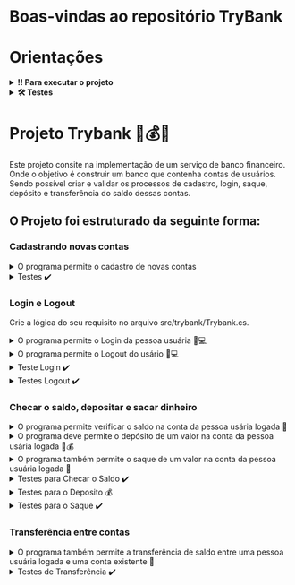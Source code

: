 # Boas-vindas ao repositório TryBank

# Orientações

<details>
  <summary><strong>‼️ Para executar o projeto </strong></summary><br />

1. Clone o repositório

- Use o comando: `git clone git@github.com:Mathluiz23/trybank.git`.git`.
- Entre na pasta do repositório que você acabou de clonar:
  - `cd trybank`

2. Instale as dependências

- `dotnet restore`.

</details>

<details>
  <summary><strong>🛠 Testes</strong></summary><br />

### Executando todos os testes

Para executar os testes com o .NET, execute o comando dentro do diretório src.
```
dotnet test
```
</details>


# Projeto Trybank 🏦💰💱

Este projeto consite na implementação de um serviço de banco financeiro. Onde o objetivo é construir um banco que contenha contas de usuários. 
Sendo possível criar e validar os processos de cadastro, login, saque, depósito e transferência do saldo dessas contas.

## O Projeto foi estruturado da seguinte forma:

### Cadastrando novas contas

<details>
  <summary>O programa permite o cadastro de novas contas</summary><br />

Lógica implementada na função `RegisterAccount()`

Se essa combinação de **número e agência** já existir, é lançada uma exceção do tipo `ArgumentException` com a mensagem `A conta já está sendo usada!`.

Caso contrário, a função armazena os dados no array `Bank` na próxima posição disponível marcada por `registeredAccounts`

</details>

<details>
  <summary>Testes ✔️</summary><br />

Teste implementando para verificar se a função `RegisterAccount` cadastra os dados passados por parâmetro e se retorna uma exceção quando é passada uma conta que já existe.

</details>

### Login e Logout

Crie a lógica do seu requisito no arquivo src/trybank/Trybank.cs.

<details>
  <summary>O programa permite o Login da pessoa usuária 👨💻</summary><br />

O estado de pessoa usuária logada é controlado pela variável `Logged`

- **Se já houver uma pessoa usuária logada**, irá lançar uma exceção do tipo `AccessViolationException` com a mensagem `Usuário já está logado`

  **Caso contrário**, a função irá procurar por essa combinação de número e agência.

- **Se encontrado e a senha for correta**, a função altera o estado da variável `Logged` e armazena a posição da pessoa usuária logada na variável `loggedUser`.

- **Se encontrado e a senha for incorreta**, irá lançar uma exceção do tipo `ArgumentException` com a mensagem `Senha incorreta`

- Se não for encontrada a combinação de `número e agência`, será lançada uma exceção do tipo `ArgumentException`com a mensagem `Agência + Conta não encontrada`

</details>

<details>
  <summary>O programa permite o Logout do usário 👨💻</summary><br />

O estado de pessoa usuária logada é controlado pela variável `Logged`

**Se não houver uma pessoa usuária logada**, você deverá lançar uma exceção do tipo `AccessViolationException` com a mensagem `Usuário não está logado`

**Caso contrário**, a função deve alterar o estado da variável `Logged` e o índice de pessoa usuária `loggedUser` de volta para `-99`

</details>

<details>
  <summary>Teste Login ✔️</summary><br />

Teste implementado para verificar se a função `Login` consegue alterar o estado da variável Logged. 
Se retorna uma exceção quando é executada com uma conta já logada, quando uma senha incorreta é informada ou quando uma combinação de número e agência não existe no array Bank.

</details>

<details>
  <summary>Testes Logout ✔️</summary><br />

Teste implementado para verificar se a função`Logout` consegue alterar o estado da variável Logged e se retorna uma exceção quando é executada sem uma conta já logada.

</details>

### Checar o saldo, depositar e sacar dinheiro

<details>
  <summary>O programa permite verificar o saldo na conta da pessoa usária logada 🤑</summary><br />

Lógica implementada na função `CheckBalance()`

**Se não houver uma pessoa usuária logada**, irá lançar uma exceção do tipo `AccessViolationException` com a mensagem `Usuário já está logado`

**Caso contrário**, a função irá retornar o saldo na conta da pessoa usuária logada.

</details>

<details>
  <summary>O programa deve permite o depósito de um valor na conta da pessoa usária logada 🤑💰</summary><br />

Lógica implementada na função `Deposit()`

**Se não houver uma pessoa usuária logada**, irá lançar uma exceção do tipo `AccessViolationException` com a mensagem `Usuário já está logado`

**Caso contrário**, a função irá adicionar o valor passado por parâmetro para o saldo da pessoa usuária logada.

</details>

<details>
  <summary>O programa também permite o saque de um valor na conta da pessoa usuária logada 💸</summary><br />

Lógica implementada na função `Withdraw()`

**Se não houver uma pessoa usuária logada**, irá lançar uma exceção do tipo `AccessViolationException`, com a mensagem `Usuário já está logado`

**Caso contrário**, a função irá retirar o valor passado por parâmetro para o saldo da pessoa usuária logada.
Se o saldo da conta da pessoa usuária logada for insuficiente para fazer o saque, será lançada uma exceção do tipo `InvalidOperationException` com a mensagem `Saldo insuficiente`

</details>

<details>
  <summary>Testes para Checar o Saldo ✔️</summary><br />

Teste implementado para verificar se a função `CheckBalance` retorna corretamente o saldo de uma conta já logada e se retorna uma exceção quando é executada sem uma conta logada.

</details>

<details>
  <summary>Testes para o Deposito 💰</summary><br />

Teste implementado para verificar se a função `Deposit`  altera o saldo de uma conta já logada e se retorna uma exceção quando é executada sem uma conta logada.

</details>

<details>
  <summary>Testes para o Saque ✔️</summary><br />

Teste implementado para verificar se a função `Withdraw` altera o saldo de uma conta já logada, se retorna uma exceção quando é executada sem uma conta logada ou quando o saldo da conta não é suficiente.

</details>

### Transferência entre contas

<details>
  <summary>O programa também permite a transferência de saldo entre uma pessoa usuária logada e uma conta existente 💱</summary><br />

**Se não houver uma pessoa usuária logada**, será lançada uma exceção do tipo `AccessViolationException`, com a mensagem `Usuário já está logado`

Se o saldo da conta da pessoa usuária logada for insuficiente para fazer a transferência, será lançada uma exceção do tipo `InvalidOperationException` com a mensagem `Saldo insuficiente`

**Caso contrário**, a função irá transferir o valor passado por parâmetro do saldo da pessoa usuária logada para o saldo da conta passada por parâmetro.

</details>

<details>
  <summary>Testes de Transferência ✔️</summary><br />

Implementado teste para verificar se a função `Transfer` altera o saldo de uma conta já logada e move o valor para a conta passada por parâmetro, se retorna uma exceção quando é executada sem uma conta logada ou quando o saldo da conta logada não é suficiente.

</details>
